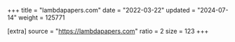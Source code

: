 +++
title = "lambdapapers.com"
date = "2022-03-22"
updated = "2024-07-14"
weight = 125771

[extra]
source = "https://lambdapapers.com"
ratio = 2
size = 123
+++
